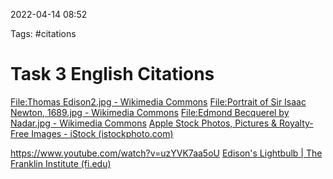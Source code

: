 2022-04-14 08:52

Tags: #citations

# Task 3 English Citations
[File:Thomas Edison2.jpg - Wikimedia Commons](https://commons.wikimedia.org/wiki/File:Thomas_Edison2.jpg)
[File:Portrait of Sir Isaac Newton, 1689.jpg - Wikimedia Commons](https://commons.wikimedia.org/wiki/File:Portrait_of_Sir_Isaac_Newton,_1689.jpg)
[File:Edmond Becquerel by Nadar.jpg - Wikimedia Commons](https://commons.wikimedia.org/wiki/File:Edmond_Becquerel_by_Nadar.jpg)
[Apple Stock Photos, Pictures & Royalty-Free Images - iStock (istockphoto.com)](https://www.istockphoto.com/search/2/image?phrase=apple)

https://www.youtube.com/watch?v=uzYVK7aa5oU
[Edison's Lightbulb | The Franklin Institute (fi.edu)](https://www.fi.edu/history-resources/edisons-lightbulb)
